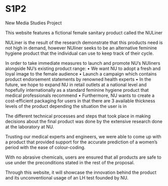 # S1P2
New Media Studies Project

This website features a fictional female sanitary product called the NULiner 

NULiner is the result of the research demonstrate that this products need is not high in demand, however NUliner seeks to be an alternative feminine hygiene product that the individual can use to keep track of their cycle.

In order to take immediate measures to launch and promote NU’s NUliners alongside NU’s
existing product range:
• We want NU to adopt a fresh and loyal image to the female audience
• Launch a campaign which contains product endorsement statements by renowned
health experts
• In the future, we hope to expand NU in retail outlets at a national level and hopefully
internationally as a standard feminine hygiene product that medical professionals
recommend
• Furthermore, NU wants to create a cost-efficient packaging for users in that there are 3
available thickness levels of the product depending the situation the user is in

The different technical processes and steps that took place in making decisions about the final
product was done by the extensive research done at the laboratory at NU. 

Trusting our medical experts and engineers, we were able to come up with a product that provided support for the
accurate prediction of a women’s period with the ease of colour-coding. 

With no abrasive chemicals, users are ensured that all products are safe to use under the preconditions stated in
the rest of the proposal. 

Through this website, it will showcase the innovation behind the product and its unconventional usage of an LH test founded by NU.
